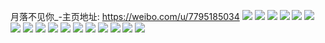 月落不见你_-主页地址: https://weibo.com/u/7795185034 
![](https://wx4.sinaimg.cn/mw2000/008vxNISly1h9fk4p6muzj30u0140gs0.jpg) 
![](https://wx4.sinaimg.cn/mw2000/008vxNISly1h9fk4oq2tpj30u0140wkw.jpg) 
![](https://wx4.sinaimg.cn/mw2000/008vxNISly1h8fjenfaddj31401z445c.jpg) 
![](https://wx4.sinaimg.cn/mw2000/008vxNISly1h8fjeponbaj31401z47wh.jpg) 
![](https://wx4.sinaimg.cn/mw2000/008vxNISly1h7t157yy4nj30u01uoqbm.jpg) 
![](https://wx4.sinaimg.cn/mw2000/008vxNISly1h7t157a48zj30u01syn2p.jpg) 
![](https://wx4.sinaimg.cn/mw2000/008vxNISly1h7t158i1ypj30u01sy7bk.jpg) 
![](https://wx4.sinaimg.cn/mw2000/008vxNISly1h7slxigafdj32c0340qv6.jpg) 
![](https://wx4.sinaimg.cn/mw2000/008vxNISly1h7slxl6uzkj323w2t7hdt.jpg) 
![](https://wx4.sinaimg.cn/mw2000/008vxNISly1h7mhuk9tmhj31410u0gu4.jpg) 
![](https://wx4.sinaimg.cn/mw2000/008vxNISly1h7mhum6ci1j31410u0n58.jpg) 
![](https://wx4.sinaimg.cn/mw2000/008vxNISly1h7ekekvhx1j30u0141tcv.jpg) 
![](https://wx4.sinaimg.cn/mw2000/008vxNISly1h7ekelciz7j30u00u043k.jpg) 
![](https://wx4.sinaimg.cn/mw2000/008vxNISly1h775sictm0j30u014075o.jpg) 
![](https://wx4.sinaimg.cn/mw2000/008vxNISly1h775sj0c05j30u013o409.jpg) 
![](https://wx4.sinaimg.cn/mw2000/008vxNISly1h7505tvtzmj32c0340hdx.jpg) 
![](https://wx4.sinaimg.cn/mw2000/008vxNISly1h7505uhurqj30r4105q5l.jpg) 
